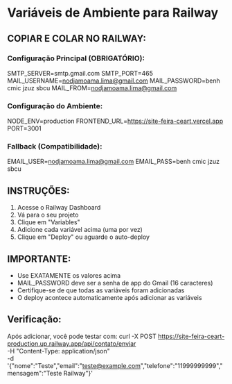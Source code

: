 # Variáveis de Ambiente para Railway

## COPIAR E COLAR NO RAILWAY:

### Configuração Principal (OBRIGATÓRIO):
SMTP_SERVER=smtp.gmail.com
SMTP_PORT=465
MAIL_USERNAME=nodjamoama.lima@gmail.com
MAIL_PASSWORD=benh cmic jzuz sbcu
MAIL_FROM=nodjamoama.lima@gmail.com

### Configuração do Ambiente:
NODE_ENV=production
FRONTEND_URL=https://site-feira-ceart.vercel.app
PORT=3001

### Fallback (Compatibilidade):
EMAIL_USER=nodjamoama.lima@gmail.com
EMAIL_PASS=benh cmic jzuz sbcu

## INSTRUÇÕES:

1. Acesse o Railway Dashboard
2. Vá para o seu projeto
3. Clique em "Variables" 
4. Adicione cada variável acima (uma por vez)
5. Clique em "Deploy" ou aguarde o auto-deploy

## IMPORTANTE:
- Use EXATAMENTE os valores acima
- MAIL_PASSWORD deve ser a senha de app do Gmail (16 caracteres)
- Certifique-se de que todas as variáveis foram adicionadas
- O deploy acontece automaticamente após adicionar as variáveis

## Verificação:
Após adicionar, você pode testar com:
curl -X POST https://site-feira-ceart-production.up.railway.app/api/contato/enviar \
  -H "Content-Type: application/json" \
  -d '{"nome":"Teste","email":"teste@example.com","telefone":"11999999999","mensagem":"Teste Railway"}'